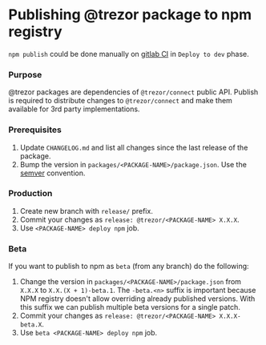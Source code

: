 # Publishing @trezor package to npm registry

`npm publish` could be done manually on [gitlab CI](https://gitlab.com/satoshilabs/trezor/trezor-suite/-/pipelines/) in `Deploy to dev` phase.

### Purpose

@trezor packages are dependencies of `@trezor/connect` public API.
Publish is required to distribute changes to `@trezor/connect` and make them available for 3rd party implementations.

### Prerequisites

1. Update `CHANGELOG.md` and list all changes since the last release of the package.
1. Bump the version in `packages/<PACKAGE-NAME>/package.json`. Use the [semver](https://semver.org/) convention.

### Production

1. Create new branch with `release/` prefix.
1. Commit your changes as `release: @trezor/<PACKAGE-NAME> X.X.X`.
1. Use `<PACKAGE-NAME> deploy npm` job.

### Beta

If you want to publish to npm as `beta` (from any branch) do the following:

1. Change the version in `packages/<PACKAGE-NAME>/package.json` from `X.X.X` to `X.X.(X + 1)-beta.1`.
   The `-beta.<n>` suffix is important because NPM registry doesn't allow overriding already published versions.
   With this suffix we can publish multiple beta versions for a single patch.
1. Commit your changes as `release: @trezor/<PACKAGE-NAME> X.X.X-beta.X`.
1. Use `beta <PACKAGE-NAME> deploy npm` job.
